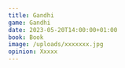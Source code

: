 ```yaml
---
title: Gandhi
game: Gandhi
date: 2023-05-20T14:00:00+01:00
book: Book
image: /uploads/xxxxxxx.jpg
opinion: Xxxxx
---
```


